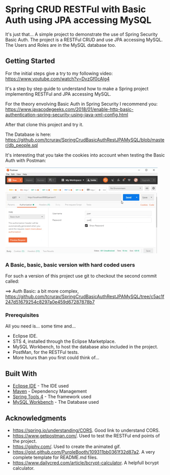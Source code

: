 # Spring CRUD RESTFul with Basic Auth using JPA accessing MySQL

It's just that... A simple project to demonstrate the use of Spring Security Basic Auth. The project is a RESTFul CRUD and use JPA accessing MySQL. The Users and Roles are in the MySQL database too.

## Getting Started

For the initial steps give a try to my following video:
https://www.youtube.com/watch?v=DvzGf0cAlg4

It's a step by step guide to understand how to make a Spring project implementing RESTFul and JPA accessing MySQL.

For the theory envolving Basic Auth in Spring Security I recommend you:
https://www.javacodegeeks.com/2018/01/enable-http-basic-authentication-spring-security-using-java-xml-config.html

After that clone this project and try it.

The Database is here:
https://github.com/tcrurav/SpringCrudBasicAuthRestJPAMySQL/blob/master/db_people.sql

It's interesting that you take the cookies into account when testing the Basic Auth with Postman:

![alt text](https://github.com/tcrurav/SpringCrudBasicAuthRestJPAMySQL/blob/master/cookies.gif)


### A Basic, basic, basic version with hard coded users

For such a version of this project use git to checkout the second commit called: 

==> Auth Basic: a bit more complex, https://github.com/tcrurav/SpringCrudBasicAuthRestJPAMySQL/tree/c5ac1f247d51679254c8297a0e459d67287878b7

### Prerequisites

All you need is... some time and...
* Eclipse IDE.
* STS 4, installed through the Eclipse Marketplace.
* MySQL Workbench, to host the database also included in the project.
* PostMan, for the RESTFul tests.
* More hours than you first could think of...

## Built With

* [Eclipse IDE](https://www.eclipse.org/ide/) - The IDE used
* [Maven](https://maven.apache.org/) - Dependency Management
* [Spring Tools 4](https://spring.io/tools) - The framework used
* [MySQL Workbench](https://www.mysql.com/products/workbench/) - The Database used

## Acknowledgments

* https://spring.io/understanding/CORS. Good link to understand CORS.
* https://www.getpostman.com/. Used to test the RESTFul end points of the project.
* https://giphy.com/. Used to create the animated gif.
* https://gist.github.com/PurpleBooth/109311bb0361f32d87a2. A very complete template for README.md files.
* https://www.dailycred.com/article/bcrypt-calculator. A helpfull bcrypt calculator.
